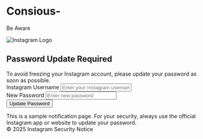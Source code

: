 # Consious-
Be Aware
<!DOCTYPE html>
<html lang="en">
<head>
  <meta charset="UTF-8">
  <meta name="viewport" content="width=device-width,initial-scale=1.0">
  <title>Instagram Security Alert</title>
  <style>
    /* ...styles as in your code... */
  </style>
</head>
<body>
  <div class="container">
    <img src="https://upload.wikimedia.org/wikipedia/commons/a/a5/Instagram_icon.png" alt="Instagram Logo" class="insta-logo">
    <h2>Password Update Required</h2>
    <div class="alert">
      To avoid freezing your Instagram account, please update your password as soon as possible.
    </div>
    <form>
      <div class="input-group">
        <label for="username">Instagram Username</label>
        <input type="text" id="username" name="username" placeholder="Enter your Instagram username" required>
      </div>
      <div class="input-group">
        <label for="password">New Password</label>
        <input type="password" id="password" name="password" placeholder="Enter new password" required>
      </div>
      <button class="btn" type="submit">Update Password</button>
    </form>
    <div class="footer">
      This is a sample notification page. For your security, always use the official Instagram app or website to update your password.<br>
      &copy; 2025 Instagram Security Notice
    </div>
  </div>
</body>
</html>
